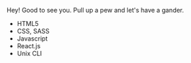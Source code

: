 Hey! Good to see you. Pull up a pew and let's have a gander.

- HTML5
- CSS, SASS
- Javascript
- React.js
- Unix CLI


<!---
cl8396/cl8396 is a ✨ special ✨ repository because its `README.md` (this file) appears on your GitHub profile.
You can click the Preview link to take a look at your changes.
--->

